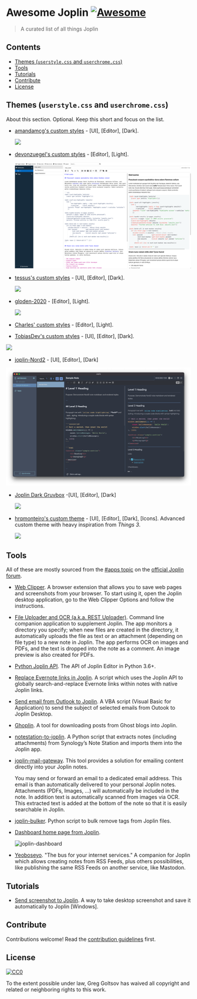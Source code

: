# Awesome Joplin [![Awesome](https://awesome.re/badge.svg)](https://awesome.re)

> A curated list of all things Joplin


## Contents

- [Themes (`userstyle.css` and `userchrome.css`)](#themes-userstylecss-and-userchromecss)
- [Tools](#tools)
- [Tutorials](#tutorials)
- [Contribute](#contribute)
- [License](#license)


## Themes (`userstyle.css` and `userchrome.css`)

About this section. Optional. Keep this short and focus on the list.

- [amandamcg's custom styles](https://github.com/amandamcg/joplin-theme) - [UI],
  [Editor], [Dark].
  
  ![](https://raw.githubusercontent.com/amandamcg/joplin-theme/master/screenshots/v0.5.5-updates.png)

- [devonzuegel's custom styles](https://github.com/devonzuegel/joplin-custom-css) -
  [Editor], [Light].

  ![](https://raw.githubusercontent.com/devonzuegel/joplin-custom-css/master/v1.png)
  
- [tessus's custom styles](https://github.com/tessus/joplin-custom-css) - [UI],
  [Editor], [Dark].

  ![](https://raw.githubusercontent.com/tessus/joplin-custom-css/master/images/Dark.png)
  
- [gloden-2020](https://github.com/lightzhan/joplin-theme-gloden-2020) -
  [Editor], [Light].

  ![](https://raw.githubusercontent.com/lightzhan/joplin-theme-gloden-2020/master/pic/example.png)

- [Charles' custom
   styles](https://git.sr.ht/~charles/dotfiles/tree/0363ef08173f4af4c89f2e4081d165903aa27e93/overlay/.config/joplin-desktop/userstyle.css) -
   [Editor], [Light].
   
-  [TobiasDev's custom styles](https://github.com/TobiasDev/Joplin-Custom-CSS) -
   [UI], [Editor], [Dark].

  ![](https://raw.githubusercontent.com/TobiasDev/Joplin-Custom-CSS/master/Resources/JoplinDesign.png)

-  [joplin-Nord2](https://github.com/mattsbennett/joplin-Nord2) - [UI],
   [Editor], [Dark]
   
  ![](https://raw.githubusercontent.com/mattsbennett/joplin-Nord2/master/img/Nord2.png)

- [Joplin Dark Gruvbox](https://github.com/robotcorner/joplin-theme-dark-gruvbox/blob/master) -[UI], [Editor], [Dark]

  ![](https://github.com/robotcorner/joplin-theme-dark-gruvbox/blob/master/screenshots/sample-img1.png)
  
- [hrqmonteiro's custom theme](https://github.com/hrqmonteiro/joplin-theme) - [UI],
  [Editor], [Dark], [Icons]. Advanced custom theme with heavy inspiration from _Things 3_.

  ![](https://raw.githubusercontent.com/hrqmonteiro/joplin-theme/master/assets/screenshot1.png)


## Tools

All of these are mostly sourced from the [#apps
topic](https://discourse.joplinapp.org/c/apps/11) on the [official Joplin
forum](https://discourse.joplinapp.org/c/apps/11).

- [Web Clipper](https://joplinapp.org/clipper/). A browser extension that allows
  you to save web pages and screenshots from your browser. To start using it,
  open the Joplin desktop application, go to the Web Clipper Options and follow
  the instructions.
- [File Uploader and OCR (a.k.a. REST
  Uploader)](https://github.com/kellerjustin/rest-uploader). Command line
  companion application to supplement Joplin. The app monitors a directory you
  specify; when new files are created in the directory, it automatically uploads
  the file as text or an attachment (depending on file type) to a new note in
  Joplin. The app performs OCR on images and PDFs, and the text is dropped into
  the note as a comment. An image preview is also created for PDFs.
- [Python Joplin API](https://github.com/foxmask/joplin-api). The API of Joplin
  Editor in Python 3.6+.
- [Replace Evernote links in
  Joplin](https://github.com/pentop/replaceEvernoteLinksWithJoplin). A script
  which uses the Joplin API to globally search-and-replace Evernote links within
  notes with native Joplin links.
- [Send email from Outlook to
  Joplin](https://gist.github.com/ramisedhom/0f34c5d6a8d73f0b98ac4bea2ec30be0).
  A VBA script (Visual Basic for Application) to send the subject of selected
  emails from Outook to Joplin Desktop.
- [Ghoplin](https://github.com/zblesk/Ghoplin). A tool for downloading posts
  from Ghost blogs into Joplin.
- [notestation-to-joplin](https://github.com/KraxelHuber/notestation-to-joplin).
  A Python script that extracts notes (including attachments) from Synology’s
  Note Station and imports them into the Joplin app.
- [joplin-mail-gateway](https://github.com/manolitto/joplin-mail-gateway). This
  tool provides a solution for emailing content directly into your Joplin notes.

  You may send or forward an email to a dedicated email address. This email is
  than automatically delivered to your personal Joplin notes. Attachments (PDFs,
  Images, ...) will automatically be included in the note. In addition text is
  automatically scanned from images via OCR. This extracted text is added at the
  bottom of the note so that it is easily searchable in Joplin.
- [joplin-bulker](https://github.com/andgineer/joplin-bulker). Python script to
  bulk remove tags from Joplin files.
- [Dashboard home page from
  Joplin](https://gist.github.com/ramisedhom/47eee0a3e4eb887f02c3730ed5b3c211).

  ![joplin-dashboard](https://aws1.discourse-cdn.com/standard14/uploads/cozic/original/2X/d/d02532a55a0c529b6cb24f94f02f708d606c7a19.png)
- [Yeoboseyo](https://github.com/foxmask/yeoboseyo). "The bus for your internet
  services." A companion for Joplin which allows creating notes from RSS Feeds,
  plus others possibilities, like publishing the same RSS Feeds on another
  service, like Mastodon.


## Tutorials

- [Send screenshot to
  Joplin](https://discourse.joplinapp.org/t/send-screenshot-to-joplin-windows/4918).
  A way to take desktop screenshot and save it automatically to Joplin
  [Windows].


## Contribute

Contributions welcome! Read the [contribution guidelines](contributing.md) first.


## License

[![CC0](https://mirrors.creativecommons.org/presskit/buttons/88x31/svg/cc-zero.svg)](https://creativecommons.org/publicdomain/zero/1.0)

To the extent possible under law, Greg Goltsov has waived all copyright and
related or neighboring rights to this work.
